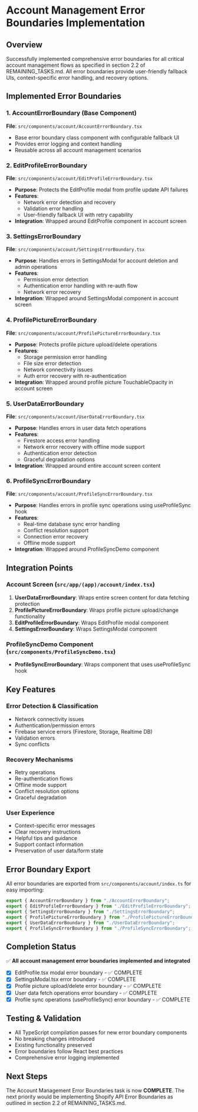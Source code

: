 # Account Management Error Boundaries Implementation

## Overview

Successfully implemented comprehensive error boundaries for all critical account management flows as specified in section 2.2 of REMAINING_TASKS.md. All error boundaries provide user-friendly fallback UIs, context-specific error handling, and recovery options.

## Implemented Error Boundaries

### 1. AccountErrorBoundary (Base Component)

**File**: `src/components/account/AccountErrorBoundary.tsx`

- Base error boundary class component with configurable fallback UI
- Provides error logging and context handling
- Reusable across all account management scenarios

### 2. EditProfileErrorBoundary

**File**: `src/components/account/EditProfileErrorBoundary.tsx`

- **Purpose**: Protects the EditProfile modal from profile update API failures
- **Features**:
  - Network error detection and recovery
  - Validation error handling
  - User-friendly fallback UI with retry capability
- **Integration**: Wrapped around EditProfile component in account screen

### 3. SettingsErrorBoundary

**File**: `src/components/account/SettingsErrorBoundary.tsx`

- **Purpose**: Handles errors in SettingsModal for account deletion and admin operations
- **Features**:
  - Permission error detection
  - Authentication error handling with re-auth flow
  - Network error recovery
- **Integration**: Wrapped around SettingsModal component in account screen

### 4. ProfilePictureErrorBoundary

**File**: `src/components/account/ProfilePictureErrorBoundary.tsx`

- **Purpose**: Protects profile picture upload/delete operations
- **Features**:
  - Storage permission error handling
  - File size error detection
  - Network connectivity issues
  - Auth error recovery with re-authentication
- **Integration**: Wrapped around profile picture TouchableOpacity in account screen

### 5. UserDataErrorBoundary

**File**: `src/components/account/UserDataErrorBoundary.tsx`

- **Purpose**: Handles errors in user data fetch operations
- **Features**:
  - Firestore access error handling
  - Network error recovery with offline mode support
  - Authentication error detection
  - Graceful degradation options
- **Integration**: Wrapped around entire account screen content

### 6. ProfileSyncErrorBoundary

**File**: `src/components/account/ProfileSyncErrorBoundary.tsx`

- **Purpose**: Handles errors in profile sync operations using useProfileSync hook
- **Features**:
  - Real-time database sync error handling
  - Conflict resolution support
  - Connection error recovery
  - Offline mode support
- **Integration**: Wrapped around ProfileSyncDemo component

## Integration Points

### Account Screen (`src/app/(app)/account/index.tsx`)

1. **UserDataErrorBoundary**: Wraps entire screen content for data fetching protection
2. **ProfilePictureErrorBoundary**: Wraps profile picture upload/change functionality
3. **EditProfileErrorBoundary**: Wraps EditProfile modal component
4. **SettingsErrorBoundary**: Wraps SettingsModal component

### ProfileSyncDemo Component (`src/components/ProfileSyncDemo.tsx`)

- **ProfileSyncErrorBoundary**: Wraps component that uses useProfileSync hook

## Key Features

### Error Detection & Classification

- Network connectivity issues
- Authentication/permission errors
- Firebase service errors (Firestore, Storage, Realtime DB)
- Validation errors
- Sync conflicts

### Recovery Mechanisms

- Retry operations
- Re-authentication flows
- Offline mode support
- Conflict resolution options
- Graceful degradation

### User Experience

- Context-specific error messages
- Clear recovery instructions
- Helpful tips and guidance
- Support contact information
- Preservation of user data/form state

## Error Boundary Export

All error boundaries are exported from `src/components/account/index.ts` for easy importing:

```typescript
export { AccountErrorBoundary } from "./AccountErrorBoundary";
export { EditProfileErrorBoundary } from "./EditProfileErrorBoundary";
export { SettingsErrorBoundary } from "./SettingsErrorBoundary";
export { ProfilePictureErrorBoundary } from "./ProfilePictureErrorBoundary";
export { UserDataErrorBoundary } from "./UserDataErrorBoundary";
export { ProfileSyncErrorBoundary } from "./ProfileSyncErrorBoundary";
```

## Completion Status

✅ **All account management error boundaries implemented and integrated**

- [x] EditProfile.tsx modal error boundary - ✅ COMPLETE
- [x] SettingsModal.tsx error boundary - ✅ COMPLETE
- [x] Profile picture upload/delete error boundary - ✅ COMPLETE
- [x] User data fetch operations error boundary - ✅ COMPLETE
- [x] Profile sync operations (useProfileSync) error boundary - ✅ COMPLETE

## Testing & Validation

- All TypeScript compilation passes for new error boundary components
- No breaking changes introduced
- Existing functionality preserved
- Error boundaries follow React best practices
- Comprehensive error logging implemented

## Next Steps

The Account Management Error Boundaries task is now **COMPLETE**. The next priority would be implementing Shopify API Error Boundaries as outlined in section 2.2 of REMAINING_TASKS.md.
